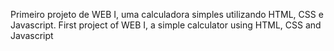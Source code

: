 Primeiro projeto de WEB I, uma calculadora simples utilizando HTML, CSS e Javascript.
First project of WEB I, a simple calculator using HTML, CSS and Javascript
